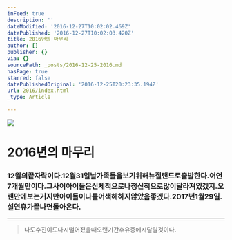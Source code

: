 ```yaml
---
inFeed: true
description: ''
dateModified: '2016-12-27T10:02:02.469Z'
datePublished: '2016-12-27T10:02:03.420Z'
title: 2016년의 마무리
author: []
publisher: {}
via: {}
sourcePath: _posts/2016-12-25-2016.md
hasPage: true
starred: false
datePublishedOriginal: '2016-12-25T20:23:35.194Z'
url: 2016/index.html
_type: Article

---
```

![](https://the-grid-user-content.s3-us-west-2.amazonaws.com/d601b3b0-ee1e-417b-bbdb-d08829acf675.jpg)

# 2016년의 마무리

### 12월의끝자락이다.12월31일날가족들을보기위해뉴질랜드로출발한다.어언7개월만이다.그사이아이들은신체적으로나정신적으로많이달라져있겠지.오랜만에보는거지만아이들이나를어색해하지않았음좋겠다.2017년1월29일.설연휴가끝나면돌아온다.

---

> 나도수진이도다시떨어졌을때오랜기간후유증에시달릴것이다.
